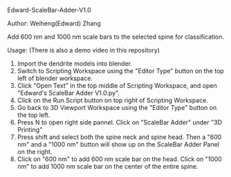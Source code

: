 Edward-ScaleBar-Adder-V1.0

Author: Weiheng(Edward) Zhang

Add 600 nm and 1000 nm scale bars to the selected spine for classification.

Usage: (There is also a demo video in this repository)
1. Import the dendrite models into blender. 
2. Switch to Scripting Workspace using the "Editor Type" button on the top left of blender workspace.
3. Click "Open Text" in the top middle of Scripting Workspace, and open "Edward's ScaleBar Adder V1.0.py".
4. Click on the Run Script button on top right of Scripting Workspace.
5. Go back to 3D Viewport Workspace using the "Editor Type" button on the top left.
6. Press N to open right side pannel. Click on "ScaleBar Adder" under "3D Printing"
7. Press shift and select both the spine neck and spine head. Then a "600 nm" and a "1000 nm" button
will show up on the ScaleBar Adder Panel on the right. 
8. Click on "600 nm" to add 600 nm scale bar on the head. Click on "1000 nm" to add 1000 nm scale bar 
on the center of the entire spine.
